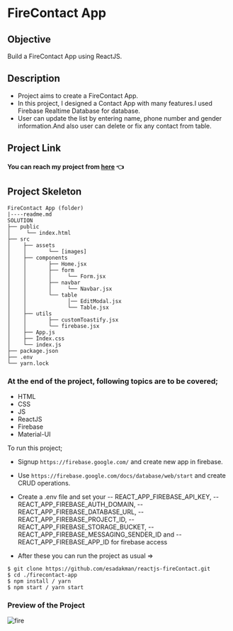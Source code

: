 # FireContact App

## Objective

Build a FireContact App using ReactJS.

## Description

- Project aims to create a FireContact App.
- In this project, I designed a Contact App with many features.I used Firebase Realtime Database for database.
- User can update the list by entering name, phone number and gender information.And also user can delete or fix any contact from table.

## Project Link

#### You can reach my project from [here](https://firecontact-app-blush.vercel.app/) 👈

## Project Skeleton

```
FireContact App (folder)
|----readme.md
SOLUTION
├── public
│     └── index.html
├── src
│    ├── assets
│    │       └── [images]
│    ├── components
│    │       ├── Home.jsx
│    │       ├── form
│    │       │     └── Form.jsx
│    │       ├── navbar
│    │       │     └── Navbar.jsx
│    │       └── table
│    │             │── EditModal.jsx
│    │             └── Table.jsx
│    ├── utils
│    │       ├── customToastify.jsx
│    │       └── firebase.jsx
│    ├── App.js
│    ├── İndex.css
│    └── index.js
├── package.json
├── .env
└── yarn.lock
```

### At the end of the project, following topics are to be covered;

- HTML
- CSS
- JS
- ReactJS
- Firebase
- Material-UI

To run this project;

- Signup `https://firebase.google.com/` and create new app in firebase.
- Use `https://firebase.google.com/docs/database/web/start` and create CRUD operations.
- Create a .env file and set your
  -- REACT_APP_FIREBASE_API_KEY,
  -- REACT_APP_FIREBASE_AUTH_DOMAIN,
  -- REACT_APP_FIREBASE_DATABASE_URL,
  -- REACT_APP_FIREBASE_PROJECT_ID,
  -- REACT_APP_FIREBASE_STORAGE_BUCKET,
  -- REACT_APP_FIREBASE_MESSAGING_SENDER_ID and
  -- REACT_APP_FIREBASE_APP_ID for firebase access

- After these you can run the project as usual =>

```
$ git clone https://github.com/esadakman/reactjs-fireContact.git
$ cd ./firecontact-app
$ npm install / yarn
$ npm start / yarn start
```

### Preview of the Project

![fire](https://user-images.githubusercontent.com/98649983/180781321-afb20b7b-d2d7-40c7-b10f-cd7aaa99adf2.gif)
